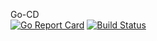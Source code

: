 Go-CD  
[![Go Report Card](https://goreportcard.com/badge/github.com/lenniDespero/go-cd)](https://goreportcard.com/report/github.com/lenniDespero/go-cd)
[![Build Status](https://travis-ci.org/lenniDespero/go-cd.svg?branch=master)](https://travis-ci.org/lenniDespero/go-cd)